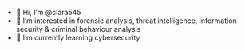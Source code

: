 - 👋 Hi, I’m @clara545
- 👀 I’m interested in forensic analysis, threat intelligence, information security & criminal behaviour analysis
- 🌱 I’m currently learning cybersecurity 

<!---
clara545/clara545 is a ✨ special ✨ repository because its `README.md` (this file) appears on your GitHub profile.
You can click the Preview link to take a look at your changes.
--->
